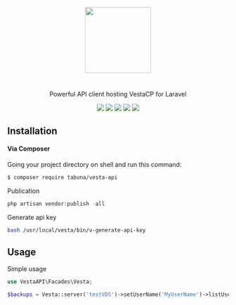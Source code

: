 <p align="center">
<img width="150"  src="https://cloud.githubusercontent.com/assets/5102591/25568951/b69285b4-2e15-11e7-9bd1-c91a04fb7f97.png">
</p>


#
<p align="center">
Powerful API client hosting VestaCP for Laravel
</p>

<p align="center">
<a href="https://codeclimate.com/github/tabuna/VestaAPI"><img src="https://codeclimate.com/github/tabuna/VestaAPI/badges/gpa.svg" /></a>
<a href="https://styleci.io/repos/89877448"><img src="https://styleci.io/repos/89877448/shield?branch=master"/></a>
<a href="https://packagist.org/packages/tabuna/vesta-api"><img src="https://poser.pugx.org/tabuna/vesta-api/v/stable"/></a>
<a href="https://packagist.org/packages/tabuna/vesta-api"><img src="https://poser.pugx.org/tabuna/vesta-api/downloads"/></a>
<a href="https://packagist.org/packages/tabuna/vesta-api"><img src="https://poser.pugx.org/tabuna/vesta-api/license"/></a>
</p>


## Installation


#### Via Composer

Going your project directory on shell and run this command: 

```sh
$ composer require tabuna/vesta-api
```

Publication
```php
php artisan vendor:publish -all
```

Generate api key

```bash
bash /usr/local/vesta/bin/v-generate-api-key
```


## Usage

	
Simple usage
```php
use VestaAPI\Facades\Vesta;

$backups = Vesta::server('testVDS')->setUserName('MyUserName')->listUserBackups();

